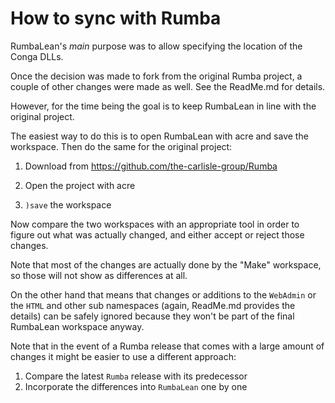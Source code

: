 # How to sync with Rumba

RumbaLean's _main_ purpose was to allow specifying the location of the Conga DLLs.

Once the decision was made to fork from the original Rumba project, a couple of other changes were made as well. See the ReadMe.md for details.

However, for the time being the goal is to keep RumbaLean in line with the original project.

The easiest way to do this is to open RumbaLean with acre and save the workspace. Then do the same for the original project:

1. Download from <https://github.com/the-carlisle-group/Rumba>

2. Open the project with acre

3. `)save` the workspace

Now compare the two workspaces with an appropriate tool in order to figure out what was actually changed, and either accept or reject those changes.

Note that most of the changes are actually done by the "Make" workspace, so those will not show as differences at all. 

On the other hand that means that changes or additions to the `WebAdmin` or the `HTML` and other sub namespaces (again, ReadMe.md provides the details) can be safely ignored because they won't be part of the final RumbaLean workspace anyway.

Note that in the event of a Rumba release that comes with a large amount of changes it might be easier to use a different approach:

1. Compare the latest `Rumba` release with its predecessor 
2. Incorporate the differences into `RumbaLean` one by one


